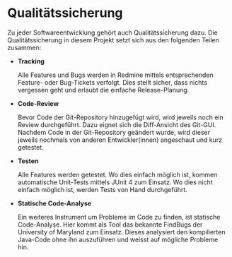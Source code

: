 # Qualitätssicherung #

Zu jeder Softwareentwicklung gehört auch Qualitätssicherung dazu. Die
Qualitätssicherung in diesem Projekt setzt sich aus den folgenden Teilen
zusammen:

  * **Tracking**

	Alle Features und Bugs werden in Redmine mittels entsprechenden Feature-
	oder Bug-Tickets verfolgt. Dies stellt sicher, dass nichts vergessen geht
	und erlaubt die einfache Release-Planung.

  * **Code-Review**

	Bevor Code der Git-Repository hinzugefügt wird, wird jeweils noch ein Review
	durchgeführt. Dazu eignet sich die Diff-Ansicht des Git-GUI. Nachdem Code in
	der Git-Repository geändert wurde, wird dieser jeweils nochmals von anderen
	Entwickler(innen) angeschaut und kurz getestet.

  * **Testen**

	Alle Features werden getestet. Wo dies einfach möglich ist, kommen
	automatische Unit-Tests mittels JUnit 4 zum Einsatz. Wo dies nicht einfach
	möglich ist, werden Tests von Hand durchgeführt.

  * **Statische Code-Analyse**

	Ein weiteres Instrument um Probleme im Code zu finden, ist statische
	Code-Analyse. Hier kommt als Tool das bekannte FindBugs der University of
	Maryland zum Einsatz. Dieses analysiert den kompilierten Java-Code ohne ihn
	auszuführen und weisst auf mögliche Probleme hin.
